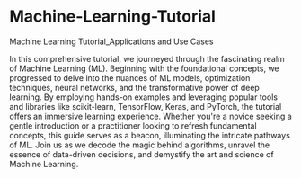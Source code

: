 # Machine-Learning-Tutorial
Machine Learning  Tutorial_Applications and Use Cases

In this comprehensive tutorial, we journeyed through the fascinating realm of Machine Learning (ML). Beginning with the foundational concepts, we progressed to delve into the nuances of ML models, optimization techniques, neural networks, and the transformative power of deep learning. By employing hands-on examples and leveraging popular tools and libraries like scikit-learn, TensorFlow, Keras, and PyTorch, the tutorial offers an immersive learning experience. Whether you're a novice seeking a gentle introduction or a practitioner looking to refresh fundamental concepts, this guide serves as a beacon, illuminating the intricate pathways of ML. Join us as we decode the magic behind algorithms, unravel the essence of data-driven decisions, and demystify the art and science of Machine Learning.
